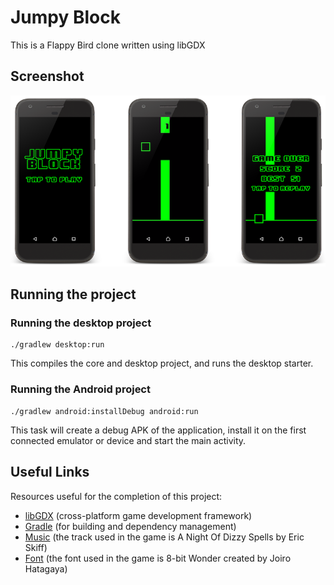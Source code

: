# Jumpy Block
This is a Flappy Bird clone written using libGDX

## Screenshot
![screenshot](./screenshot.png)

## Running the project

### Running the desktop project
```
./gradlew desktop:run
```
This compiles the core and desktop project, and runs the desktop starter.

### Running the Android project
```
./gradlew android:installDebug android:run
```
This task will create a debug APK of the application, install it on the first connected emulator or device and start the main activity.

## Useful Links
Resources useful for the completion of this project:

* [libGDX](https://libgdx.badlogicgames.com/) (cross-platform game development framework)
* [Gradle](https://gradle.org) (for building and dependency management)
* [Music](http://ericskiff.com/music/) (the track used in the game is A Night Of Dizzy Spells by Eric Skiff)
* [Font](http://www.dafont.com/8bit-wonder.font) (the font used in the game is 8-bit Wonder created by Joiro Hatagaya)
